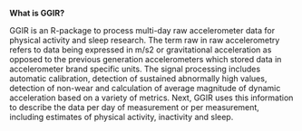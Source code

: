 
**What is GGIR?**

GGIR is an R-package to process multi-day raw accelerometer data for physical activity and sleep research. The term raw in raw accelerometry refers to data being expressed in m/s2 or gravitational acceleration as opposed to the previous generation accelerometers which stored data in accelerometer brand specific units. The signal processing includes automatic calibration, detection of sustained abnormally high values, detection of non-wear and calculation of average magnitude of dynamic acceleration based on a variety of metrics. Next, GGIR uses this information to describe the data per day of measurement or per measurement, including estimates of physical activity, inactivity and sleep.
